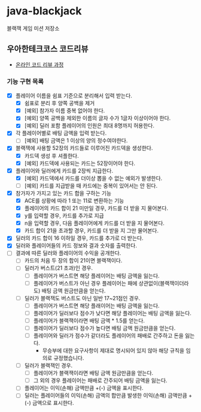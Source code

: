 # java-blackjack

블랙잭 게임 미션 저장소

## 우아한테크코스 코드리뷰

* [온라인 코드 리뷰 과정](https://github.com/woowacourse/woowacourse-docs/blob/master/maincourse/README.md)

### 기능 구현 목록

- [x] 플레이어 이름을 쉼표 기준으로 분리해서 입력 받는다.
    - [x] 쉼표로 분리 후 양쪽 공백을 제거
    - [x] [예외] 참가자 이름 중복 없어야 한다.
    - [x] [예외] 양쪽 공백을 제외한 이름의 글자 수가 1글자 이상이어야 한다.
    - [x] [예외] 딜러 포함 플레이어의 인원은 최대 8명까지 허용한다.
- [x] 각 플레이어별로 배팅 금액을 입력 받는다.
    - [ ] [예외] 배팅 금액은 1 이상의 양의 정수여야한다.
- [x] 블랙잭에 사용할 52장의 카드들로 이루어진 카드덱을 생성한다.
    - [x] 카드덱 생성 후 셔플한다.
    - [x] [예외] 카드덱에 사용되는 카드는 52장이어야 한다.
- [x] 플레이어와 딜러에게 카드를 2장씩 지급한다.
    - [x] [예외] 카드덱에서 카드를 더이상 뽑을 수 없는 예외가 발생한다.
    - [ ] [예외] 카드를 지급받을 때 카드에는 중복이 있어서는 안 된다.
- [x] 참가자가 가지고 있는 카드 합을 구하는 기능
    - [x] ACE를 상황에 따라 1 또는 11로 변환하는 기능
    - [x] 플레이어의 카드 합이 21 미만일 경우, 카드를 더 받을 지 물어본다.
    - [x] y를 입력할 경우, 카드를 추가로 지급
    - [x] n을 입력할 경우, 다음 플레이어에게 카드를 더 받을 지 물어본다.
    - [x] 카드 합이 21을 초과할 경우, 카드를 더 받을 지 그만 물어본다.
- [x] 딜러의 카드 합이 16 이하일 경우, 카드를 추가로 더 받는다.
- [x] 딜러와 플레이어들의 카드 정보와 결과 숫자를 출력한다.
- [ ] 결과에 따른 딜러와 플레이어의 수익을 공개한다.
    - [ ] 카드의 처음 두 장의 합이 21이면 블랙잭이다.
    - [ ] 딜러가 버스트(21 초과)인 경우.
        - [ ] 플레이어가 버스트면 해당 플레이어는 배팅 금액을 잃는다.
        - [ ] 플레이어가 버스트가 아닌 경우 플레이어는 패에 상관없이(블랙잭이더라도) 배팅 금액 원금만큼을 얻는다.
    - [ ] 딜러가 블랙잭도 버스트도 아닌 일반 17~21점인 경우.
        - [ ] 플레이어가 버스트면 해당 플래이어는 배팅 금액을 잃는다.
        - [ ] 플레이어가 딜러보다 점수가 낮다면 해당 플레이어는 배팅 금액을 잃는다.
        - [ ] 플레이어가 블랙잭이라면 배팅 금액 * 1.5를 얻는다.
        - [ ] 플레이어가 딜러보다 점수가 높다면 배팅 금액 원금만큼을 얻는다.
        - [ ] 플레이어와 딜러가 점수가 같더라도 플레이어의 패배로 간주하고 돈을 잃는다.
            - 무승부에 대한 요구사항이 제대로 명시되어 있지 않아 해당 규칙을 임의로 규정했습니다.
    - [ ] 딜러가 블랙잭인 경우.
        - [ ] 플레이어가 블랙잭이라면 배팅 금액 원금만큼을 얻는다.
        - [ ] 그 외의 경우 플레이어는 패배로 간주되어 배팅 금액을 잃는다.
    - [ ] 플레이어는 이익(손해) 금액만큼 +(-) 금액을 표시한다.
    - [ ] 딜러는 플레이어들의 이익(손해) 금액의 합만큼 발생한 이익(손해) 금액만큼 +(-) 금액으로 표시한다.
